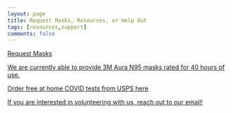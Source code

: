 ```yaml
---
layout: page
title: Request Masks, Resources, or Help Out
tags: [resources,support]
comments: false
---
```


[Request Masks](https://cryptpad.fr/form/#/2/form/view/Q3WD4eZv02IiFJL1LAFj3-tJYtOKkDaIGXxPH96eZ6U/)

[We are currently able to provide 3M Aura N95 masks rated for 40 hours of use.](https://www.3m.com/3M/en_US/p/d/b00051022/) 

[Order free at home COVID tests from USPS here](https://covidtests.gov/)

[If you are interested in volunteering with us, reach out to our email!](mailto:greenvillescmaskbloc@proton.me)
